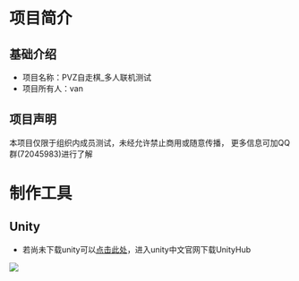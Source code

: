 #  项目简介
## 基础介绍
- 项目名称：PVZ自走棋_多人联机测试
- 项目所有人：van
## 项目声明
本项目仅限于组织内成员测试，未经允许禁止商用或随意传播，
更多信息可加QQ群(72045983)进行了解

# 制作工具
## Unity
- 若尚未下载unity可以[点击此处](https://unity.cn/)，进入unity中文官网下载UnityHub

![](D:/unity/Works/Our%20Project1/Assets/Scenes/%E6%B8%B8%E6%88%8F%E7%B4%A0%E6%9D%90/%E8%87%AA%E8%B5%B0%E6%A3%8B/UI/Other/VAN%20LOGO.png)

